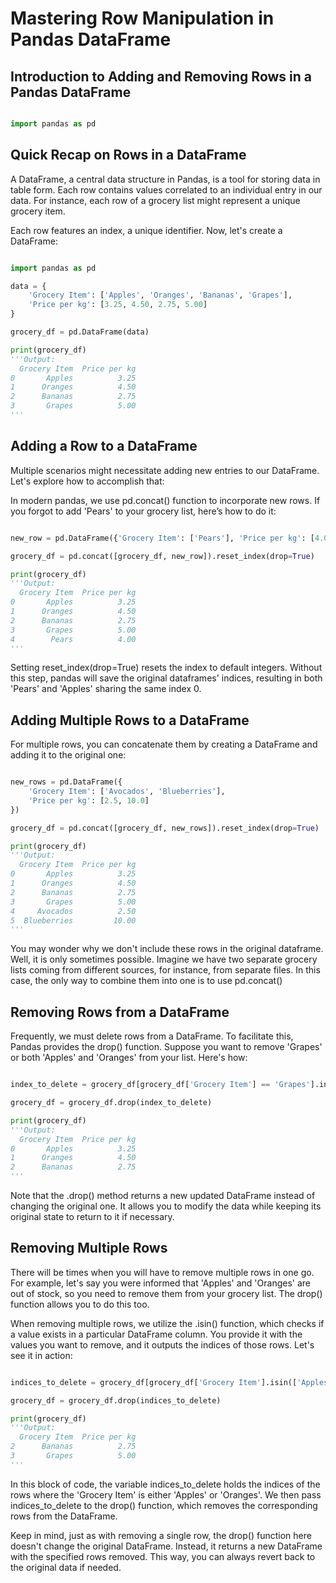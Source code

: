 # Mastering Row Manipulation in Pandas DataFrame

## Introduction to Adding and Removing Rows in a Pandas DataFrame

```Python

import pandas as pd
```

## Quick Recap on Rows in a DataFrame

A DataFrame, a central data structure in Pandas, is a tool for storing data in table form. Each row contains values correlated to an individual entry in our data. For instance, each row of a grocery list might represent a unique grocery item.

Each row features an index, a unique identifier. Now, let's create a DataFrame:

```Python

import pandas as pd

data = {
    'Grocery Item': ['Apples', 'Oranges', 'Bananas', 'Grapes'],
    'Price per kg': [3.25, 4.50, 2.75, 5.00]
}

grocery_df = pd.DataFrame(data)

print(grocery_df)
'''Output:
  Grocery Item  Price per kg
0       Apples          3.25
1      Oranges          4.50
2      Bananas          2.75
3       Grapes          5.00
'''
```

## Adding a Row to a DataFrame

Multiple scenarios might necessitate adding new entries to our DataFrame. Let's explore how to accomplish that:

In modern pandas, we use pd.concat() function to incorporate new rows. If you forgot to add 'Pears' to your grocery list, here’s how to do it:

```Python

new_row = pd.DataFrame({'Grocery Item': ['Pears'], 'Price per kg': [4.00]})

grocery_df = pd.concat([grocery_df, new_row]).reset_index(drop=True)

print(grocery_df)
'''Output:
  Grocery Item  Price per kg
0       Apples          3.25
1      Oranges          4.50
2      Bananas          2.75
3       Grapes          5.00
4        Pears          4.00
'''
```
Setting reset_index(drop=True) resets the index to default integers. Without this step, pandas will save the original dataframes' indices, resulting in both 'Pears' and 'Apples' sharing the same index 0.

## Adding Multiple Rows to a DataFrame
For multiple rows, you can concatenate them by creating a DataFrame and adding it to the original one:

```Python

new_rows = pd.DataFrame({
    'Grocery Item': ['Avocados', 'Blueberries'],
    'Price per kg': [2.5, 10.0]
})

grocery_df = pd.concat([grocery_df, new_rows]).reset_index(drop=True)

print(grocery_df)
'''Output:
  Grocery Item  Price per kg
0       Apples          3.25
1      Oranges          4.50
2      Bananas          2.75
3       Grapes          5.00
4     Avocados          2.50
5  Blueberries         10.00
'''
```
You may wonder why we don't include these rows in the original dataframe. Well, it is only sometimes possible. Imagine we have two separate grocery lists coming from different sources, for instance, from separate files. In this case, the only way to combine them into one is to use pd.concat()

## Removing Rows from a DataFrame
Frequently, we must delete rows from a DataFrame. To facilitate this, Pandas provides the drop() function. Suppose you want to remove 'Grapes' or both 'Apples' and 'Oranges' from your list. Here's how:

```Python

index_to_delete = grocery_df[grocery_df['Grocery Item'] == 'Grapes'].index

grocery_df = grocery_df.drop(index_to_delete)

print(grocery_df)
'''Output:
  Grocery Item  Price per kg
0       Apples          3.25
1      Oranges          4.50
2      Bananas          2.75
'''
```
Note that the .drop() method returns a new updated DataFrame instead of changing the original one. It allows you to modify the data while keeping its original state to return to it if necessary.

## Removing Multiple Rows
There will be times when you will have to remove multiple rows in one go. For example, let's say you were informed that 'Apples' and 'Oranges' are out of stock, so you need to remove them from your grocery list. The drop() function allows you to do this too.

When removing multiple rows, we utilize the .isin() function, which checks if a value exists in a particular DataFrame column. You provide it with the values you want to remove, and it outputs the indices of those rows. Let's see it in action:

```Python

indices_to_delete = grocery_df[grocery_df['Grocery Item'].isin(['Apples', 'Oranges'])].index

grocery_df = grocery_df.drop(indices_to_delete)

print(grocery_df)
'''Output:
  Grocery Item  Price per kg
2      Bananas          2.75
3       Grapes          5.00
'''
```
In this block of code, the variable indices_to_delete holds the indices of the rows where the 'Grocery Item' is either 'Apples' or 'Oranges'. We then pass indices_to_delete to the drop() function, which removes the corresponding rows from the DataFrame.

Keep in mind, just as with removing a single row, the drop() function here doesn't change the original DataFrame. Instead, it returns a new DataFrame with the specified rows removed. This way, you can always revert back to the original data if needed.
